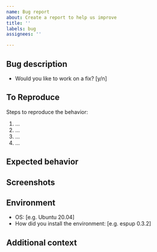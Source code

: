 ```yaml
---
name: Bug report
about: Create a report to help us improve
title: ''
labels: bug
assignees: ''

---
```


<!-- If you have issues building the template project, check if CI is having the
same issue at https://github.com/esp-rs/esp-idf-template/actions. If CI is green,
there might be an issue with your environment, please check that the prerequistes
(https://github.com/esp-rs/esp-idf-template#prerequisites) are properly installed
and that environment variables (LIBCLANG_PATH, PATH...) are properly updated.

Have a look at our std troubleshooting section
(https://esp-rs.github.io/book/troubleshooting/std.html)

If you are still encountering the issue, feel free to ask for help in our
matrix channel (https://matrix.to/#/#esp-rs:matrix.org) or open the issue-->

## Bug description

<!-- A clear and concise description of what the bug is. -->

- Would you like to work on a fix? [y/n]

## To Reproduce

Steps to reproduce the behavior:

1. ...
2. ...
3. ...
4. ...

<!-- Make sure you are able to reproduce the bug in the main branch, too. -->

## Expected behavior

<!-- A clear and concise description of what you expected to happen. -->

## Screenshots

<!-- If applicable, add screenshots to help explain your problem. -->

## Environment

<!-- Please fill the following information. -->

- OS: [e.g. Ubuntu 20.04]
- How did you install the environment: [e.g. espup 0.3.2]

## Additional context

<!-- Add any other context about the problem here. -->
